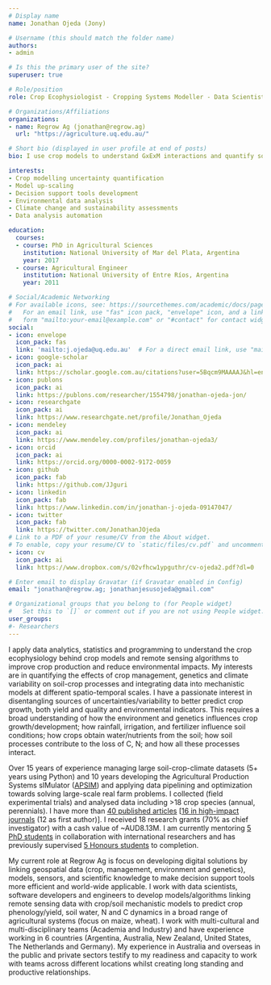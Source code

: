 ```yaml
---
# Display name
name: Jonathan Ojeda (Jony)

# Username (this should match the folder name)
authors:
- admin

# Is this the primary user of the site?
superuser: true

# Role/position
role: Crop Ecophysiologist - Cropping Systems Modeller - Data Scientist

# Organizations/Affiliations
organizations:
- name: Regrow Ag (jonathan@regrow.ag)
  url: "https://agriculture.uq.edu.au/"

# Short bio (displayed in user profile at end of posts)
bio: I use crop models to understand GxExM interactions and quantify sources of uncertainties in agricultural predictions.

interests:
- Crop modelling uncertainty quantification
- Model up-scaling
- Decision support tools development
- Environmental data analysis
- Climate change and sustainability assessments
- Data analysis automation

education:
  courses:
  - course: PhD in Agricultural Sciences
    institution: National University of Mar del Plata, Argentina
    year: 2017
  - course: Agricultural Engineer
    institution: National University of Entre Ríos, Argentina
    year: 2011

# Social/Academic Networking
# For available icons, see: https://sourcethemes.com/academic/docs/page-builder/#icons
#   For an email link, use "fas" icon pack, "envelope" icon, and a link in the
#   form "mailto:your-email@example.com" or "#contact" for contact widget.
social:
- icon: envelope
  icon_pack: fas
  link: 'mailto:j.ojeda@uq.edu.au'  # For a direct email link, use "mailto:test@example.org".
- icon: google-scholar
  icon_pack: ai
  link: https://scholar.google.com.au/citations?user=5Bqcm9MAAAAJ&hl=en
- icon: publons
  icon_pack: ai
  link: https://publons.com/researcher/1554798/jonathan-ojeda-jon/
- icon: researchgate
  icon_pack: ai
  link: https://www.researchgate.net/profile/Jonathan_Ojeda
- icon: mendeley
  icon_pack: ai
  link: https://www.mendeley.com/profiles/jonathan-ojeda3/
- icon: orcid
  icon_pack: ai
  link: https://orcid.org/0000-0002-9172-0059
- icon: github
  icon_pack: fab
  link: https://github.com/JJguri
- icon: linkedin
  icon_pack: fab
  link: https://www.linkedin.com/in/jonathan-j-ojeda-09147047/
- icon: twitter
  icon_pack: fab
  link: https://twitter.com/JonathanJOjeda
# Link to a PDF of your resume/CV from the About widget.
# To enable, copy your resume/CV to `static/files/cv.pdf` and uncomment the lines below.
- icon: cv
  icon_pack: ai
  link: https://www.dropbox.com/s/02vfhcw1ypguthr/cv-ojeda2.pdf?dl=0

# Enter email to display Gravatar (if Gravatar enabled in Config)
email: "jonathan@regrow.ag; jonathanjesusojeda@gmail.com"

# Organizational groups that you belong to (for People widget)
#   Set this to `[]` or comment out if you are not using People widget.
user_groups:
#- Researchers
---
```


I apply data analytics, statistics and programming to understand the crop ecophysiology behind crop models and remote 
sensing algorithms to improve crop production and reduce environmental impacts. My interests are in quantifying the 
effects of crop management, genetics and climate variability on soil-crop processes and integrating data into mechanistic 
models at different spatio-temporal scales. I have a passionate interest in disentangling sources of uncertainties/variability 
to better predict crop growth, both yield and quality and environmental indicators. This requires a broad understanding of 
how the environment and genetics influences crop growth/development; how rainfall, irrigation, and fertilizer influence 
soil conditions; how crops obtain water/nutrients from the soil; how soil processes contribute to the loss of C, N; and 
how all these processes interact.

Over 15 years of experience managing large soil-crop-climate datasets (5+ years using Python) and 10 years developing the Agricultural 
Production Systems sIMulator ([APSIM](https://www.apsim.info/)) and applying data pipelining and optimization towards solving large-scale 
real farm problems. 
I collected (field experimental trials) and analysed data including >18 crop species (annual, perennials). I have more 
than [40 published articles](https://scholar.google.com.au/citations?user=5Bqcm9MAAAAJ&hl=en&oi=sra)
[[16 in high-impact journals](/publication) (12 as first author)]. I received 18 research grants 
(70% as chief investigator) with a cash value of ~AUD8.13M. I am currently mentoring [5 PhD students](/phd) in 
collaboration with international researchers and has previously supervised [5 Honours students](/#honours) to completion.

My current role at Regrow Ag is focus on developing digital solutions by linking geospatial data (crop, management, environment and genetics), 
models, sensors, and scientific knowledge to make decision support tools more efficient and world-wide applicable. I work with data scientists, 
software developers and engineers to develop models/algorithms linking remote sensing data with crop/soil mechanistic models to predict crop phenology/yield, 
soil water, N and C dynamics in a broad range of agricultural systems (focus on maize, wheat). I work with multi-cultural and multi-disciplinary teams 
(Academia and Industry) and have experience working in 6 countries 
(Argentina, Australia, New Zealand, United States, The Netherlands and Germany). My experience in Australia and overseas in 
the public and private sectors testify to my readiness and capacity to work with teams across different locations whilst creating 
long standing and productive relationships.
